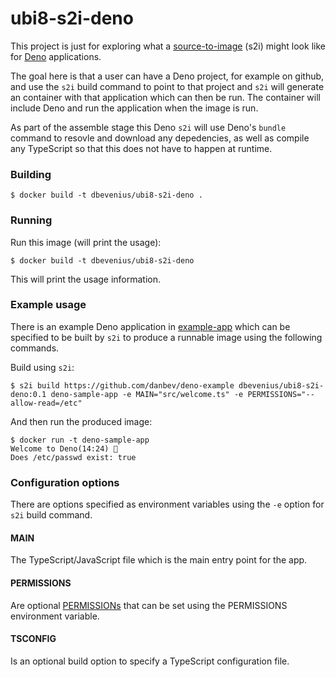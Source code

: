 # ubi8-s2i-deno
This project is just for exploring what a
[source-to-image](https://github.com/openshift/source-to-image) (s2i) might look
like for [Deno](https://deno.land/) applications.

The goal here is that a user can have a Deno project, for example on github,
and use the `s2i` build command to point to that project and `s2i` will generate
an container with that application which can then be run. The container will
include Deno and run the application when the image is run.

As part of the assemble stage this Deno `s2i` will use Deno's `bundle` command to
resovle and download any depedencies, as well as compile any TypeScript so that
this does not have to happen at runtime.

### Building
```console
$ docker build -t dbevenius/ubi8-s2i-deno .
```

### Running
Run this image (will print the usage):
```console
$ docker build -t dbevenius/ubi8-s2i-deno
```
This will print the usage information.

### Example usage
There is an example Deno application in [example-app](./example-app) which can
be specified to be built by `s2i` to produce a runnable image using the following
commands.

Build using `s2i`:
```console
$ s2i build https://github.com/danbev/deno-example dbevenius/ubi8-s2i-deno:0.1 deno-sample-app -e MAIN="src/welcome.ts" -e PERMISSIONS="--allow-read=/etc"
```
And then run the produced image:
```console
$ docker run -t deno-sample-app
Welcome to Deno(14:24) 🦕
Does /etc/passwd exist: true
```

### Configuration options
There are options specified as environment variables using the `-e` option for
`s2i` build command.

#### MAIN
The TypeScript/JavaScript file which is the main entry point for the app.

#### PERMISSIONS
Are optional [PERMISSIONs](https://deno.land/manual/getting_started/permissions) 
that can be set using the PERMISSIONS environment variable.

#### TSCONFIG
Is an optional build option to specify a TypeScript configuration file.
